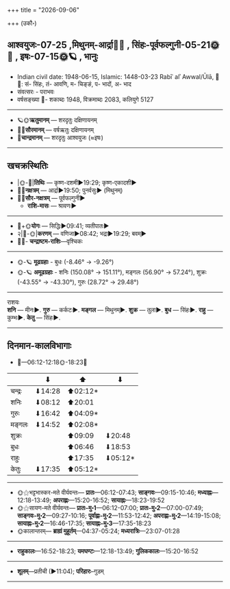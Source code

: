 +++
title = "2026-09-06"

+++
(उकौ॰)
## आश्वयुजः-07-25  ,मिथुनम्-आर्द्रा🌛🌌  ,  सिंहः-पूर्वफल्गुनी-05-21🌞🌌  ,  इषः-07-15🌞🪐  , भानुः
- Indian civil date: 1948-06-15, Islamic: 1448-03-23 Rabīʿ alʾ Awwal/Ūlā, 🌌🌞: सं- सिंहः, तं- आवणि, म- चिङ्ङं, प- भादों, अ- भाद
- संवत्सरः - पराभवः
- वर्षसङ्ख्या 🌛- शकाब्दः 1948, विक्रमाब्दः 2083, कलियुगे 5127
___________________
- 🪐🌞**ऋतुमानम्** — शरदृतुः दक्षिणायनम्
- 🌌🌞**सौरमानम्** — वर्षऋतुः दक्षिणायनम्
- 🌛**चान्द्रमानम्** — शरदृतुः आश्वयुजः (≈इषः)
___________________


## खचक्रस्थितिः
- |🌞-🌛|**तिथिः** — कृष्ण-दशमी►19:29; कृष्ण-एकादशी►  
- 🌌🌛**नक्षत्रम्** — आर्द्रा►19:50; पुनर्वसुः► (मिथुनम्)  
- 🌌🌞**सौर-नक्षत्रम्** — पूर्वफल्गुनी►  
  - **राशि-मासः** — श्रावणः► 
___________________
- 🌛+🌞**योगः** — सिद्धिः►09:41; व्यतीपातः►  
- २|🌛-🌞|**करणम्** — वणिजा►08:42; भद्रा►19:29; बवम्►  
- 🌌🌛- **चन्द्राष्टम-राशिः**—वृश्चिकः  
___________________
- 🌞-🪐 **मूढग्रहाः** - बुधः (-8.46° → -9.26°)
- 🌞-🪐 **अमूढग्रहाः** - शनिः (150.08° → 151.11°), मङ्गलः (56.90° → 57.24°), शुक्रः (-43.55° → -43.30°), गुरुः (28.72° → 29.48°)
___________________
राशयः  
**शनि** — मीनः►. **गुरु** — कर्कटः►. **मङ्गल** — मिथुनम्►. **शुक्र** — तुला►. **बुध** — सिंहः►. **राहु** — कुम्भः►. **केतु** — सिंहः►. 
___________________


## दिनमान-कालविभागाः
- 🌅—06:12-12:18🌞-18:23🌇  

|      |⬇     |⬆     |⬇     |
|------|-----|-----|------|
|चन्द्रः|⬇14:28 |⬆02:12*|     |
|शनिः   |⬇08:12 |⬆20:01 |     |
|गुरुः  |⬇16:42 |⬆04:09*|     |
|मङ्गलः |⬇14:52 |⬆02:08*|     |
|शुक्रः |     |⬆09:09 |⬇20:48 |
|बुधः   |     |⬆06:46 |⬇18:53 |
|राहुः  |     |⬆17:35 |⬇05:12*|
|केतुः  |⬇17:35 |⬆05:12*|     |
___________________
- 🌞⚝भट्टभास्कर-मते वीर्यवन्तः— **प्रातः**—06:12-07:43; **साङ्गवः**—09:15-10:46; **मध्याह्नः**—12:18-13:49; **अपराह्णः**—15:20-16:52; **सायाह्नः**—18:23-19:52  
- 🌞⚝सायण-मते वीर्यवन्तः— **प्रातः-मु॰1**—06:12-07:00; **प्रातः-मु॰2**—07:00-07:49; **साङ्गवः-मु॰2**—09:27-10:16; **पूर्वाह्णः-मु॰2**—11:53-12:42; **अपराह्णः-मु॰2**—14:19-15:08; **सायाह्नः-मु॰2**—16:46-17:35; **सायाह्नः-मु॰3**—17:35-18:23  
- 🌞कालान्तरम्— **ब्राह्मं मुहूर्तम्**—04:37-05:24; **मध्यरात्रिः**—23:07-01:28  
___________________
- **राहुकालः**—16:52-18:23; **यमघण्टः**—12:18-13:49; **गुलिककालः**—15:20-16:52  
___________________
- **शूलम्**—प्रतीची (►11:04); **परिहारः**–गुडम्  
___________________
